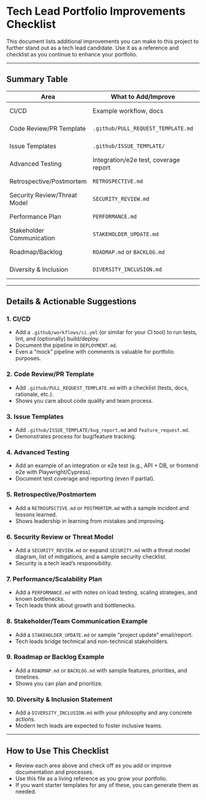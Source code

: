 # Tech Lead Portfolio Improvements Checklist

This document lists additional improvements you can make to this project to further stand out as a tech lead candidate. Use it as a reference and checklist as you continue to enhance your portfolio.

---

## Summary Table

| Area                        | What to Add/Improve                        | Why It Matters                |
|-----------------------------|--------------------------------------------|-------------------------------|
| CI/CD                       | Example workflow, docs                     | Automation, reliability       |
| Code Review/PR Template     | `.github/PULL_REQUEST_TEMPLATE.md`         | Code quality, process         |
| Issue Templates             | `.github/ISSUE_TEMPLATE/`                  | Team process, clarity         |
| Advanced Testing            | Integration/e2e test, coverage report      | Quality, reliability          |
| Retrospective/Postmortem    | `RETROSPECTIVE.md`                         | Learning, improvement         |
| Security Review/Threat Model| `SECURITY_REVIEW.md`                       | Risk management               |
| Performance Plan            | `PERFORMANCE.md`                           | Scalability, planning         |
| Stakeholder Communication   | `STAKEHOLDER_UPDATE.md`                    | Leadership, communication     |
| Roadmap/Backlog             | `ROADMAP.md` or `BACKLOG.md`               | Planning, prioritization      |
| Diversity & Inclusion       | `DIVERSITY_INCLUSION.md`                   | Team culture, leadership      |

---

## Details & Actionable Suggestions

### 1. CI/CD
- Add a `.github/workflows/ci.yml` (or similar for your CI tool) to run tests, lint, and (optionally) build/deploy.
- Document the pipeline in `DEPLOYMENT.md`.
- Even a “mock” pipeline with comments is valuable for portfolio purposes.

### 2. Code Review/PR Template
- Add `.github/PULL_REQUEST_TEMPLATE.md` with a checklist (tests, docs, rationale, etc.).
- Shows you care about code quality and team process.

### 3. Issue Templates
- Add `.github/ISSUE_TEMPLATE/bug_report.md` and `feature_request.md`.
- Demonstrates process for bug/feature tracking.

### 4. Advanced Testing
- Add an example of an integration or e2e test (e.g., API + DB, or frontend e2e with Playwright/Cypress).
- Document test coverage and reporting (even if partial).

### 5. Retrospective/Postmortem
- Add a `RETROSPECTIVE.md` or `POSTMORTEM.md` with a sample incident and lessons learned.
- Shows leadership in learning from mistakes and improving.

### 6. Security Review or Threat Model
- Add a `SECURITY_REVIEW.md` or expand `SECURITY.md` with a threat model diagram, list of mitigations, and a sample security checklist.
- Security is a tech lead’s responsibility.

### 7. Performance/Scalability Plan
- Add a `PERFORMANCE.md` with notes on load testing, scaling strategies, and known bottlenecks.
- Tech leads think about growth and bottlenecks.

### 8. Stakeholder/Team Communication Example
- Add a `STAKEHOLDER_UPDATE.md` or sample “project update” email/report.
- Tech leads bridge technical and non-technical stakeholders.

### 9. Roadmap or Backlog Example
- Add a `ROADMAP.md` or `BACKLOG.md` with sample features, priorities, and timelines.
- Shows you can plan and prioritize.

### 10. Diversity & Inclusion Statement
- Add a `DIVERSITY_INCLUSION.md` with your philosophy and any concrete actions.
- Modern tech leads are expected to foster inclusive teams.

---

## How to Use This Checklist
- Review each area above and check off as you add or improve documentation and processes.
- Use this file as a living reference as you grow your portfolio.
- If you want starter templates for any of these, you can generate them as needed. 